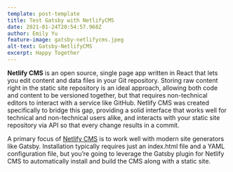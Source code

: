 ```yaml
---
template: post-template
title: Test Gatsby with NetlifyCMS
date: 2021-01-24T20:54:57.968Z
author: Emily Yu
feature-image: gatsby-netlifycms.jpeg
alt-text: Gatsby-NetlifyCMS
excerpt: Happy Together
---
```

**Netlify CMS** is an open source, single page app written in React that lets you edit content and data files in your Git repository. Storing raw content right in the static site repository is an ideal approach, allowing both code and content to be versioned together, but that requires non-technical editors to interact with a service like GitHub. Netlify CMS was created specifically to bridge this gap, providing a solid interface that works well for technical and non-technical users alike, and interacts with your static site repository via API so that every change results in a commit.

A primary focus of [Netlify CMS](https://www.gatsbyjs.com/docs/how-to/sourcing-data/sourcing-from-netlify-cms/) is to work well with modern site generators like Gatsby. Installation typically requires just an index.html file and a YAML configuration file, but you’re going to leverage the Gatsby plugin for Netlify CMS to automatically install and build the CMS along with a static site.